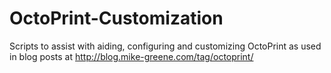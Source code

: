 # OctoPrint-Customization
Scripts to assist with aiding, configuring and customizing OctoPrint as used in blog posts at http://blog.mike-greene.com/tag/octoprint/
